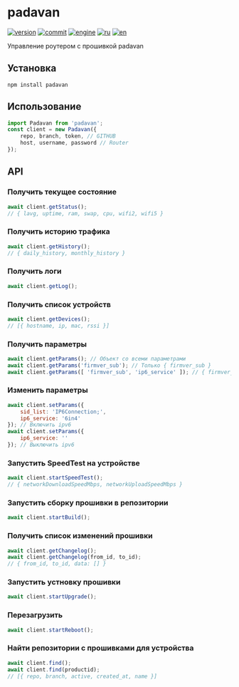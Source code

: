 # padavan

[![version](https://img.shields.io/npm/v/padavan.svg)](https://www.npmjs.org/package/padavan)
[![commit](https://img.shields.io/github/last-commit/alex2844/node-padavan.svg)](https://github.com/alex2844/node-padavan)
[![engine](https://img.shields.io/badge/Node--RED-contrib--padavan-red.svg)](node-red/README.md)
[![ru](https://img.shields.io/badge/lang-ru-green)](README.md)
[![en](https://img.shields.io/badge/lang-en-white)](../en-US/README.md)

Управление роутером с прошивкой padavan


## Установка

``` shell
npm install padavan
```


## Использование

```javascript
import Padavan from 'padavan';
const client = new Padavan({
    repo, branch, token, // GITHUB
    host, username, password // Router
});
```


## API

### Получить текущее состояние
```javascript
await client.getStatus();
// { lavg, uptime, ram, swap, cpu, wifi2, wifi5 }
```

### Получить историю трафика
```javascript
await client.getHistory();
// { daily_history, monthly_history }
```

### Получить логи
```javascript
await client.getLog();
```

### Получить список устройств
```javascript
await client.getDevices();
// [{ hostname, ip, mac, rssi }]
```

### Получить параметры
```javascript
await client.getParams(); // Объект со всеми параметрами
await client.getParams('firmver_sub'); // Только { firmver_sub }
await client.getParams([ 'firmver_sub', 'ip6_service' ]); // { firmver_sub, ip6_service }
```

### Изменить параметры
```javascript
await client.setParams({
	sid_list: 'IP6Connection;',
	ip6_service: '6in4'
}); // Включить ipv6
await client.setParams({
	ip6_service: ''
}); // Выключить ipv6
```

### Запустить SpeedTest на устройстве
```javascript
await client.startSpeedTest();
// { networkDownloadSpeedMbps, networkUploadSpeedMbps }
```

### Запустить сборку прошивки в репозитории
```javascript
await client.startBuild();
```

### Получить список изменений прошивки
```javascript
await client.getChangelog();
await client.getChangelog(from_id, to_id);
// { from_id, to_id, data: [] }
```

### Запустить устновку прошивки
```javascript
await client.startUpgrade();
```

### Перезагрузить
```javascript
await client.startReboot();
```

### Найти репозитории с прошивками для устройства
```javascript
await client.find();
await client.find(productid);
// [{ repo, branch, active, created_at, name }]
```
